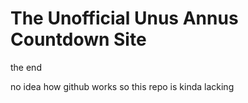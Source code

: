 # The Unofficial Unus Annus Countdown Site
the end

no idea how github works so this repo is kinda lacking
